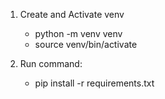 1. Create and Activate venv

   - python -m venv venv
   - source venv/bin/activate

2. Run command:
   - pip install -r requirements.txt
